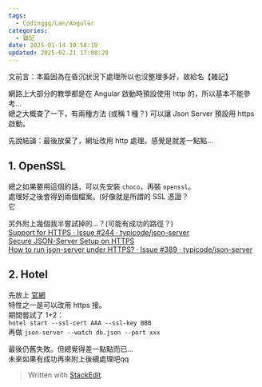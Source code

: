 ```yaml
---
tags:
  - Codinggg/Lan/Angular
categories:
  - 雜記
date: 2025-01-14 10:58:19
updated: 2025-02-21 17:08:29
---
```

文前言：本篇因為在昏沉狀況下處理所以也沒整理多好，故給名【雜記】

網路上大部分的教學都是在 Angular 啟動時預設使用 http 的，所以基本不能參考...  
總之大概查了一下，有兩種方法 (或稱 1 種？) 可以讓 Json Server 預設用 https 啟動。

先說結論：最後放棄了，網址改用 http 處理。感覺是就差一點點...

## 1. OpenSSL

總之如果要用這個的話，可以先安裝 `choco`，再裝 `openssl`。  
處理好之後會得到兩個檔案。(好像就是所謂的 SSL 憑證？  
它

另外附上幾個我半嘗試掉的...？(可能有成功的路徑？)  
[Support for HTTPS · Issue #244 · typicode/json-server](https://github.com/typicode/json-server/issues/244)  
[Secure JSON-Server Setup on HTTPS](https://json-server.dev/json-server-https/)  
[How to run json-server under HTTPS? · Issue #389 · typicode/json-server](https://github.com/typicode/json-server/issues/389)

## 2. Hotel

先放上 [官網](https://github.com/typicode/hotel)  
特性之一是可以改用 https 接。  
期間嘗試了 1+2：  
`hotel start --ssl-cert AAA --ssl-key BBB`  
再做 `json-server --watch db.json --port xxx`

最後仍舊失敗。但總覺得差一點點而已...  
未來如果有成功再來附上後續處理吧qq



> Written with [StackEdit](https://stackedit.io/).
